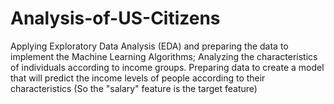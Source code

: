 # Analysis-of-US-Citizens
Applying Exploratory Data Analysis (EDA) and preparing the data to implement the Machine Learning Algorithms; Analyzing the characteristics of individuals according to income groups. Preparing data to create a model that will predict the income levels of people according to their characteristics (So the "salary" feature is the target feature)
